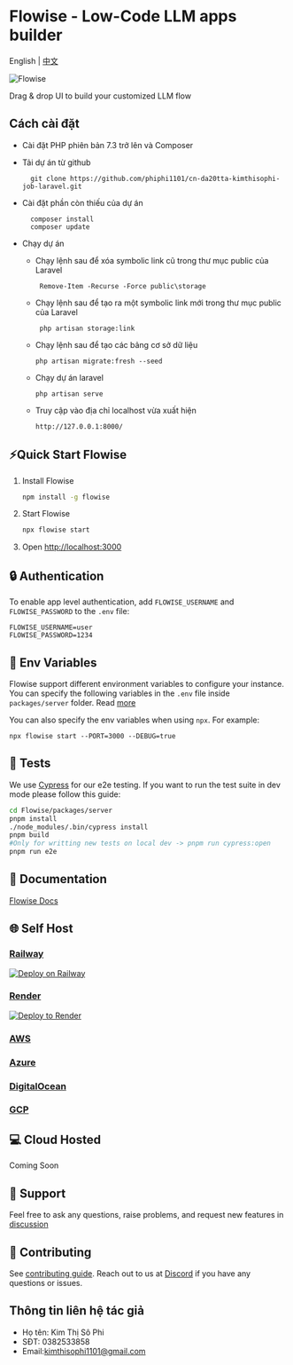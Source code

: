 <!-- markdownlint-disable MD030 -->

# Flowise - Low-Code LLM apps builder

English | [中文](./README-ZH.md)

![Flowise](https://github.com/FlowiseAI/Flowise/blob/main/images/flowise.gif?raw=true)

Drag & drop UI to build your customized LLM flow
## Cách cài đặt 
  - Cài đặt PHP phiên bản 7.3 trở lên và Composer
  - Tải dự án từ github

          git clone https://github.com/phiphi1101/cn-da20tta-kimthisophi-job-laravel.git
  - Cài đặt phần còn thiếu của dự án

          composer install
          composer update

  - Chạy dự án
    - Chạy lệnh sau để xóa symbolic link cũ trong thư mục public của Laravel 
   
           Remove-Item -Recurse -Force public\storage
    - Chạy lệnh sau để tạo ra một symbolic link mới trong thư mục public của Laravel
   
           php artisan storage:link
    - Chạy lệnh sau để tạo các bảng cơ sở dữ liệu
   
          php artisan migrate:fresh --seed
    - Chạy dự án laravel

          php artisan serve
    - Truy cập vào địa chỉ localhost vừa xuất hiện
   
          http://127.0.0.1:8000/

## ⚡Quick Start Flowise

1. Install Flowise
    ```bash
    npm install -g flowise
    ```
2. Start Flowise

    ```bash
    npx flowise start
    ```

3. Open [http://localhost:3000](http://localhost:3000)

## 🔒 Authentication

To enable app level authentication, add `FLOWISE_USERNAME` and `FLOWISE_PASSWORD` to the `.env` file:

```
FLOWISE_USERNAME=user
FLOWISE_PASSWORD=1234
```

## 🌱 Env Variables

Flowise support different environment variables to configure your instance. You can specify the following variables in the `.env` file inside `packages/server` folder. Read [more](https://github.com/FlowiseAI/Flowise/blob/main/CONTRIBUTING.md#-env-variables)

You can also specify the env variables when using `npx`. For example:

```
npx flowise start --PORT=3000 --DEBUG=true
```

## 📖 Tests

We use [Cypress](https://github.com/cypress-io) for our e2e testing. If you want to run the test suite in dev mode please follow this guide:

```sh
cd Flowise/packages/server
pnpm install
./node_modules/.bin/cypress install
pnpm build
#Only for writting new tests on local dev -> pnpm run cypress:open
pnpm run e2e
```

## 📖 Documentation

[Flowise Docs](https://docs.flowiseai.com/)

## 🌐 Self Host

### [Railway](https://docs.flowiseai.com/deployment/railway)

[![Deploy on Railway](https://railway.app/button.svg)](https://railway.app/template/YK7J0v)

### [Render](https://docs.flowiseai.com/deployment/render)

[![Deploy to Render](https://render.com/images/deploy-to-render-button.svg)](https://docs.flowiseai.com/deployment/render)

### [AWS](https://docs.flowiseai.com/deployment/aws)

### [Azure](https://docs.flowiseai.com/deployment/azure)

### [DigitalOcean](https://docs.flowiseai.com/deployment/digital-ocean)

### [GCP](https://docs.flowiseai.com/deployment/gcp)

## 💻 Cloud Hosted

Coming Soon

## 🙋 Support

Feel free to ask any questions, raise problems, and request new features in [discussion](https://github.com/FlowiseAI/Flowise/discussions)

## 🙌 Contributing

See [contributing guide](https://github.com/FlowiseAI/Flowise/blob/master/CONTRIBUTING.md). Reach out to us at [Discord](https://discord.gg/jbaHfsRVBW) if you have any questions or issues.

## Thông tin liên hệ tác giả
  - Họ tên: Kim Thị Sô Phi
  - SĐT: 0382533858
  - Email:kimthisophi1101@gmail.com
